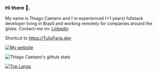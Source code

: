 ### Hi there 👋.
My name is Thiago Caetano and I´m experienced (+1 years) fullstack developer living in Brazil and working remotely for companies around the globe.
Contact-me on:
[LinkedIn](https://linkedin.com/in/thiagocb2-developer-fullstack/)

Shortcut to https://TulioFaria.dev

[![My website](https://dyn-qrcode.vercel.app/api?url=https%3A%2F%2Ftuliofaria.dev)](https://raw.githubusercontent.com/ThiagoFullStack/Projeto-git/main/curriculo.png)


![Thiago Caetano's github stats](https://github-readme-stats.vercel.app/api?username=ThiagoFullStack&show_icons=true&theme=radical)

[![Top Langs](https://github-readme-stats.vercel.app/api/top-langs/?username=ThiagoFullStack&layout=compact)](https://github.com/anuraghazra/github-readme-stats)

